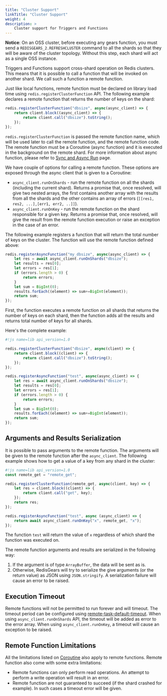 ```yaml
---
title: "Cluster Support"
linkTitle: "Cluster Support"
weight: 4
description: >
    Cluster support for Triggers and Functions
---
```


**Notice**: On an OSS cluster, before executing any gears function, you must send a `REDISGEARS_2.REFRESHCLUSTER` command to all the shards so that they will be aware of the cluster topology. Without this step, each shard will act as a single OSS instance.

Triggers and Functions support cross-shard operation on Redis clusters. This means that it is possible to call a function that will be invoked on another shard. We call such a function a remote function.

Just like local functions, remote function must be declared on library load time using `redis.registerClusterFunction` API. The following example declares a remote function that returns the number of keys on the shard:

```js
redis.registerClusterFunction("dbsize", async(async_client) => {
    return client.block((async_client) => {
        return client.call("dbsize").toString();
    });
});
```

`redis.registerClusterFunction` is passed the remote function name, which will be used later to call the remote function, and the remote function code. The remote function must be a Coroutine (async function) and it is executed in the background on the remote shard. For more information about async function, please refer to [Sync and Async Run](./Sync_Async.md) page.

We have couple of options for calling a remote function. These options are exposed through the async client that is given to a Coroutine:

* `async_client.runOnShards` - run the remote function on all the shards (including the current shard). Returns a promise that, once resolved, will give two nested arrays, the first contains another array with the results from all the shards and the other contains an array of errors (`[[res1, res2, ...],[err1, err2, ..]]`).
* `async_client.runOnKey` - run the remote function on the shard responsible for a given key. Returns a promise that, once resolved, will give the result from the remote function execution or raise an exception in the case of an error.

The following example registers a function that will return the total number of keys on the cluster. The function will use the remote function defined above:

```js
redis.registerAsyncFunction("my_dbsize", async(async_client) => {
    let res = await async_client.runOnShards("dbsize");
    let results = res[0];
    let errors = res[1];
    if (errors.length > 0) {
        return errors;
    }
    let sum = BigInt(0);
    results.forEach((element) => sum+=BigInt(element));
    return sum;
});
```

First, the function executes a remote function on all shards that returns the number of keys on each shard, then the function adds all the results and returns total number of keys for all shards.

Here's the complete example:

```js
#!js name=lib api_version=1.0

redis.registerClusterFunction("dbsize", async(client) => {
    return client.block((client) => {
        return client.call("dbsize").toString();
    });
});

redis.registerAsyncFunction("test", async(async_client) => {
    let res = await async_client.runOnShards("dbsize");
    let results = res[0];
    let errors = res[1];
    if (errors.length > 0) {
        return errors;
    }
    let sum = BigInt(0);
    results.forEach((element) => sum+=BigInt(element));
    return sum;
});
```

## Arguments and Results Serialization

It is possible to pass arguments to the remote function. The arguments will be given to the remote function after the `async_client`. The following example shows how to get a value of a key from any shard in the cluster:

```js
#!js name=lib api_version=1.0
const remote_get = "remote_get";

redis.registerClusterFunction(remote_get, async(client, key) => {
    let res = client.block((client) => {
        return client.call("get", key);
    });
    return res;
});

redis.registerAsyncFunction("test", async (async_client) => {
    return await async_client.runOnKey("x", remote_get, "x");
});
```

The function `test` will return the value of `x` regardless of which shard the function was executed on.

The remote function arguments and results are serialized in the following way:

1. If the argument is of type `ArrayBuffer`, the data will be sent as is.
2. Otherwise, RedisGears will try to serialize the give arguments (or the return value) as JSON using `JSON.stringify`. A serialization failure will cause an error to be raised.

## Execution Timeout

Remote functions will not be permitted to run forever and will timeout. The timeout period can be configured using [remote-task-default-timeout](./../Configuration.md#remote-task-default-timeout). When using `async_client.runOnShards` API, the timeout will be added as error to the error array. When using `async_client.runOnKey`, a timeout will cause an exception to be raised.

## Remote Function Limitations

All the limitations listed on [Coroutine](./Sync_Async.md) also apply to remote functions. Remote function also come with some extra limitations:

* Remote functions can only perform read operations. An attempt to perform a write operation will result in an error.
* Remote function are not guaranteed to succeed (if the shard crashed for example). In such cases a timeout error will be given.
